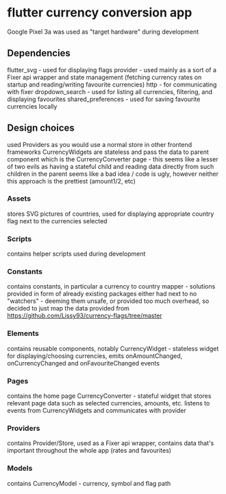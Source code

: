 # flutter currency conversion app

Google Pixel 3a was used as "target hardware" during development

## Dependencies
flutter_svg - used for displaying flags
provider - used mainly as a sort of a Fixer api wrapper and state management (fetching currency rates on startup and reading/writing favourite currencies)
http - for communicating with fixer
dropdown_search - used for listing all currencies, filtering, and displaying favourites
shared_preferences - used for saving favourite currencies locally

## Design choices
used Providers as you would use a normal store in other frontend frameworks
CurrencyWidgets are stateless and pass the data to parent component which is the CurrencyConverter page - this seems like a lesser of  two evils as having a stateful child and reading data directly from such children in the parent seems like a bad idea / code is ugly, however neither this approach is the prettiest (amount1/2, etc)

### Assets
stores SVG pictures of countries, used for displaying appropriate country flag next to the currencies selected

### Scripts
contains helper scripts used during development

### Constants
contains constants, in particular a currency to country mapper - solutions provided in form of already existing packages either had next to no "watchers" - deeming them unsafe, or provided too much overhead, so decided to just map the data provided from https://github.com/Lissy93/currency-flags/tree/master

### Elements
contains reusable components, notably CurrencyWidget - stateless widget for displaying/choosing currencies, emits onAmountChanged, onCurrencyChanged and onFavouriteChanged events

### Pages
contains the home page CurrencyConverter - stateful widget that stores relevant page data such as selected currencies, amounts, etc. listens to events from CurrencyWidgets and communicates with provider

### Providers
contains Provider/Store, used as a Fixer api wrapper, contains data that's important throughout the whole app (rates and favourites)

### Models
contains CurrencyModel - currency, symbol and flag path
